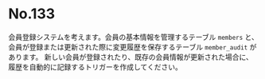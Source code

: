 # No.133

会員登録システムを考えます。会員の基本情報を管理するテーブル `members` と、会員が登録または更新された際に変更履歴を保存するテーブル `member_audit` があります。
新しい会員が登録されたり、既存の会員情報が更新された場合に、履歴を自動的に記録するトリガーを作成してください。
